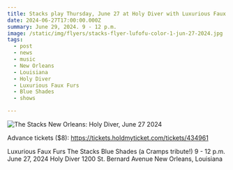 ```yaml
---
title: Stacks play Thursday, June 27 at Holy Diver with Luxurious Faux Furs and Blue Shades.
date: 2024-06-27T17:00:00.000Z
summary: June 29, 2024. 9 - 12 p.m.
image: /static/img/flyers/stacks-flyer-lufofu-color-1-jun-27-2024.jpg
tags:
  - post 
  - news
  - music
  - New Orleans
  - Louisiana
  - Holy Diver
  - Luxurious Faux Furs
  - Blue Shades
  - shows

---
```


![The Stacks New Orleans: Holy Diver, June 27 2024](/static/img/flyers/stacks-flyer-lufofu-color-1-jun-27-2024.jpg "The Stacks New Orleans: Holy Diver, June 27 2024")

Advance tickets ($8): https://tickets.holdmyticket.com/tickets/434961

Luxurious Faux Furs
The Stacks
Blue Shades (a Cramps tribute!)
9 - 12 p.m.
June 27, 2024
Holy Diver
1200 St. Bernard Avenue
New Orleans, Louisiana